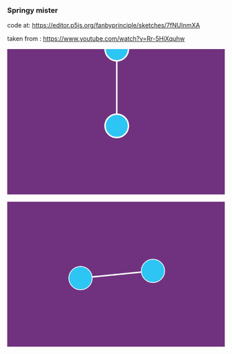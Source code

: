 ### Springy mister

code at: https://editor.p5js.org/fanbyprinciple/sketches/7fNUInmXA

taken from : https://www.youtube.com/watch?v=Rr-5HiXquhw

![](minimal.gif)

![](twins.gif)